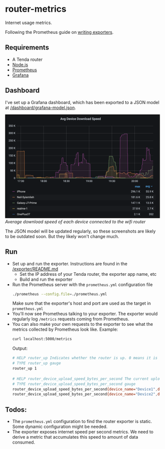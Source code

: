 # router-metrics

Internet usage metrics.

Following the Prometheus guide on [writing exporters](https://prometheus.io/docs/instrumenting/writing_exporters/).

## Requirements

- A Tenda router
- [Node.js](https://nodejs.org/en/download/)
- [Prometheus](https://prometheus.io/download/)
- [Grafana](https://grafana.com/oss/grafana/)

## Dashboard

I've set up a Grafana dashboard, which has been exported to a JSON model at [/dashboard/grafana-model.json](/dashboard/grafana-model.json).

![Average download speed metrics panel](/docs/panel-avg-download-speed.png)
*Average download speed of each device connected to the wifi router*

The JSON model will be updated regularly, so these screenshots are likely to be outdated soon. But they likely won't change much.

## Run

- Set up and run the exporter. Instructions are found in the [/exporter/README.md](/exporter/README.md)
    - Set the IP address of your Tenda router, the exporter app name, etc
    - Build and run the exporter
- Run the Prometheus server with the `prometheus.yml` configuration file
    ```bash
    ./prometheus --config.file=./prometheus.yml
    ```
    Make sure that the exporter's host and port are used as the target in `prometheus.yml`
- You'll now see Prometheus talking to your exporter. The exporter would regularly log `/metrics` requests coming from Prometheus.
- You can also make your own requests to the exporter to see what the metrics collected by Prometheus look like. Example:
    ```bash
    curl localhost:5000/metrics
    ```
    Output:
    ```bash
    # HELP router_up Indicates whether the router is up. 0 means it is not up, and 1 means it is up
    # TYPE router_up gauge
    router_up 1

    # HELP router_device_upload_speed_bytes_per_second The current upload speed of a device connected to the router in bytes per second
    # TYPE router_device_upload_speed_bytes_per_second gauge
    router_device_upload_speed_bytes_per_second{device_name="Device1",device_mac="<mac>",connection_type="wifi"} 0
    router_device_upload_speed_bytes_per_second{device_name="Device2",device_mac="<mac>",connection_type="wifi"} 1000
    ```

## Todos:

- The `prometheus.yml` configuration to find the router exporter is static. Some dynamic configuration might be needed.
- The exporter exposes internet speed per second metrics. We need to derive a metric that accumulates this speed to amount of data consumed.
